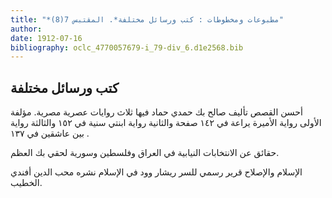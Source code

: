```yaml
---
title: "*مطبوعات ومخطوطات : كتب ورسائل مختلفة*. المقتبس 7(8)"
author: 
date: 1912-07-16
bibliography: oclc_4770057679-i_79-div_6.d1e2568.bib
---
```




##  كتب ورسائل مختلفة 


 أحسن القصص تأليف صالح بك حمدي حماد فيها  ثلاث  روايات عصرية مصرية. مؤلفة الأولى رواية الأميرة يراعة في  ١٤٢  صفحة والثانية رواية ابنتي سنية في  ١٥٢  والثالثة رواية بين عاشقين في  ١٣٧  . 

 حقائق عن الانتخابات النيابية في العراق وفلسطين وسورية لحقي بك العظم. 

 الإسلام والإصلاح قرير رسمي للسر ريشار وود في الإسلام نشره محب الدين أفندي الخطيب. 
